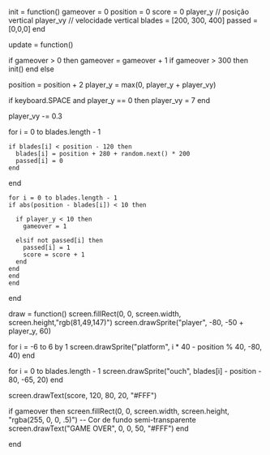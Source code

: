 

init = function()
  gameover = 0
  position = 0
  score = 0
  player_y // posição vertical
  player_vy // velocidade vertical
  blades = [200, 300, 400]
  passed = [0,0,0]
end

update = function()
  
  if gameover > 0 then
  gameover = gameover + 1
  if gameover > 300 then init() end
else
  
  position = position + 2
  player_y = max(0, player_y + player_vy)
  
  if keyboard.SPACE and player_y == 0 then
    player_vy = 7
  end
  
  player_vy -= 0.3
  
  for i = 0 to blades.length - 1
  
    if blades[i] < position - 120 then
      blades[i] = position + 280 + random.next() * 200
      passed[i] = 0
    end
    
  end
  
    for i = 0 to blades.length - 1
    if abs(position - blades[i]) < 10 then
      
      if player_y < 10 then
        gameover = 1
      
      elsif not passed[i] then
        passed[i] = 1
        score = score + 1
      end
    end
    end
    end
    
    
  
end

draw = function()
  screen.fillRect(0, 0, screen.width, screen.height,"rgb(81,49,147)")
  screen.drawSprite("player", -80, -50 + player_y, 60)
  
  for i = -6 to 6 by 1
    screen.drawSprite("platform", i * 40 - position % 40, -80, 40)
  end
  
  for i = 0 to blades.length - 1
  screen.drawSprite("ouch", blades[i] - position - 80, -65, 20)
  end
  
  screen.drawText(score, 120, 80, 20, "#FFF")
  
  if gameover then
  screen.fillRect(0, 0, screen.width, screen.height, "rgba(255, 0, 0, .5)")  -- Cor de fundo semi-transparente
  screen.drawText("GAME OVER", 0, 0, 50, "#FFF")
  end
  
end
